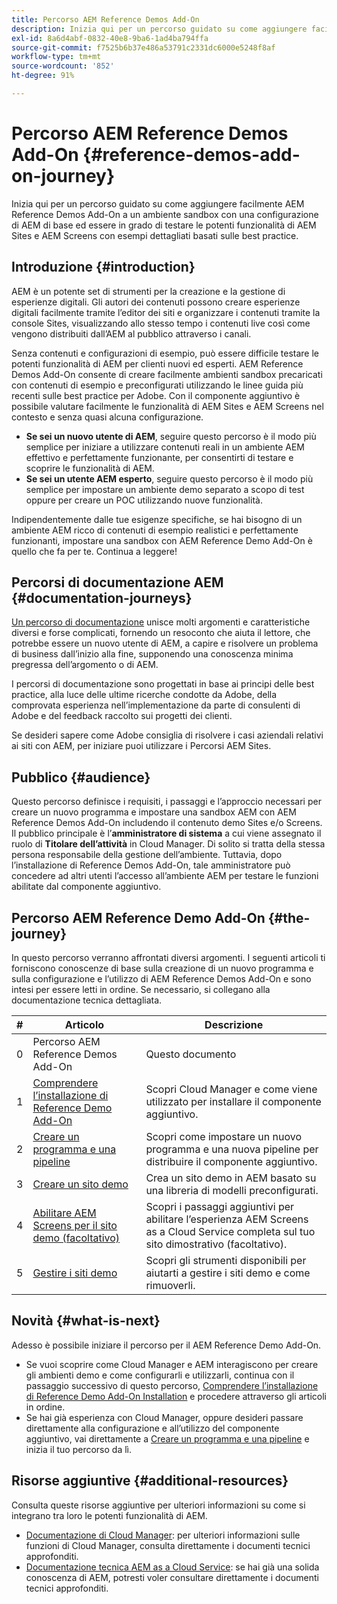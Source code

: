 ```yaml
---
title: Percorso AEM Reference Demos Add-On
description: Inizia qui per un percorso guidato su come aggiungere facilmente il componente aggiuntivo Demos di riferimento di AEM a un ambiente sandbox con una configurazione di AEM minima ed essere in grado di testare le potenti funzionalità di AEM con esempi ricchi basati sulle best practice.
exl-id: 8a6d4abf-0832-40e8-9ba6-1ad4ba794ffa
source-git-commit: f7525b6b37e486a53791c2331dc6000e5248f8af
workflow-type: tm+mt
source-wordcount: '852'
ht-degree: 91%

---
```


# Percorso AEM Reference Demos Add-On {#reference-demos-add-on-journey}

Inizia qui per un percorso guidato su come aggiungere facilmente AEM Reference Demos Add-On a un ambiente sandbox con una configurazione di AEM di base ed essere in grado di testare le potenti funzionalità di AEM Sites e AEM Screens con esempi dettagliati basati sulle best practice.

## Introduzione {#introduction}

AEM è un potente set di strumenti per la creazione e la gestione di esperienze digitali. Gli autori dei contenuti possono creare esperienze digitali facilmente tramite l’editor dei siti e organizzare i contenuti tramite la console Sites, visualizzando allo stesso tempo i contenuti live così come vengono distribuiti dall’AEM al pubblico attraverso i canali.

Senza contenuti e configurazioni di esempio, può essere difficile testare le potenti funzionalità di AEM per clienti nuovi ed esperti. AEM Reference Demos Add-On consente di creare facilmente ambienti sandbox precaricati con contenuti di esempio e preconfigurati utilizzando le linee guida più recenti sulle best practice per Adobe. Con il componente aggiuntivo è possibile valutare facilmente le funzionalità di AEM Sites e AEM Screens nel contesto e senza quasi alcuna configurazione.

* **Se sei un nuovo utente di AEM**, seguire questo percorso è il modo più semplice per iniziare a utilizzare contenuti reali in un ambiente AEM effettivo e perfettamente funzionante, per consentirti di testare e scoprire le funzionalità di AEM.
* **Se sei un utente AEM esperto**, seguire questo percorso è il modo più semplice per impostare un ambiente demo separato a scopo di test oppure per creare un POC utilizzando nuove funzionalità.

Indipendentemente dalle tue esigenze specifiche, se hai bisogno di un ambiente AEM ricco di contenuti di esempio realistici e perfettamente funzionanti, impostare una sandbox con AEM Reference Demo Add-On è quello che fa per te. Continua a leggere!

## Percorsi di documentazione AEM {#documentation-journeys}

[Un percorso di documentazione](/help/journey-documentation/documentation-journeys.md) unisce molti argomenti e caratteristiche diversi e forse complicati, fornendo un resoconto che aiuta il lettore, che potrebbe essere un nuovo utente di AEM, a capire e risolvere un problema di business dall’inizio alla fine, supponendo una conoscenza minima pregressa dell’argomento o di AEM.

I percorsi di documentazione sono progettati in base ai principi delle best practice, alla luce delle ultime ricerche condotte da Adobe, della comprovata esperienza nell’implementazione da parte di consulenti di Adobe e del feedback raccolto sui progetti dei clienti.

Se desideri sapere come Adobe consiglia di risolvere i casi aziendali relativi ai siti con AEM, per iniziare puoi utilizzare i Percorsi AEM Sites.

## Pubblico {#audience}

Questo percorso definisce i requisiti, i passaggi e l’approccio necessari per creare un nuovo programma e impostare una sandbox AEM con AEM Reference Demos Add-On includendo il contenuto demo Sites e/o Screens. Il pubblico principale è l’**amministratore di sistema** a cui viene assegnato il ruolo di **Titolare dell’attività** in Cloud Manager. Di solito si tratta della stessa persona responsabile della gestione dell’ambiente. Tuttavia, dopo l’installazione di Reference Demos Add-On, tale amministratore può concedere ad altri utenti l’accesso all’ambiente AEM per testare le funzioni abilitate dal componente aggiuntivo.

## Percorso AEM Reference Demo Add-On {#the-journey}

In questo percorso verranno affrontati diversi argomenti. I seguenti articoli ti forniscono conoscenze di base sulla creazione di un nuovo programma e sulla configurazione e l’utilizzo di AEM Reference Demos Add-On e sono intesi per essere letti in ordine. Se necessario, si collegano alla documentazione tecnica dettagliata.

| # | Articolo | Descrizione |
|---|---|---|
| 0 | Percorso AEM Reference Demos Add-On | Questo documento |
| 1 | [Comprendere l’installazione di Reference Demo Add-On](installation.md) | Scopri Cloud Manager e come viene utilizzato per installare il componente aggiuntivo. |
| 2 | [Creare un programma e una pipeline](create-program.md) | Scopri come impostare un nuovo programma e una nuova pipeline per distribuire il componente aggiuntivo. |
| 3 | [Creare un sito demo](create-site.md) | Crea un sito demo in AEM basato su una libreria di modelli preconfigurati. |
| 4 | [Abilitare AEM Screens per il sito demo (facoltativo)](screens.md) | Scopri i passaggi aggiuntivi per abilitare l’esperienza AEM Screens as a Cloud Service completa sul tuo sito dimostrativo (facoltativo). |
| 5 | [Gestire i siti demo](manage.md) | Scopri gli strumenti disponibili per aiutarti a gestire i siti demo e come rimuoverli. |

## Novità {#what-is-next}

Adesso è possibile iniziare il percorso per il AEM Reference Demo Add-On.

* Se vuoi scoprire come Cloud Manager e AEM interagiscono per creare gli ambienti demo e come configurarli e utilizzarli, continua con il passaggio successivo di questo percorso, [Comprendere l’installazione di Reference Demo Add-On Installation](installation.md) e procedere attraverso gli articoli in ordine.
* Se hai già esperienza con Cloud Manager, oppure desideri passare direttamente alla configurazione e all’utilizzo del componente aggiuntivo, vai direttamente a [Creare un programma e una pipeline](create-program.md) e inizia il tuo percorso da lì.

## Risorse aggiuntive {#additional-resources}

Consulta queste risorse aggiuntive per ulteriori informazioni su come si integrano tra loro le potenti funzionalità di AEM.

* [Documentazione di Cloud Manager](https://experienceleague.adobe.com/docs/experience-manager-cloud-service/onboarding/onboarding-concepts/cloud-manager-introduction.html?lang=it): per ulteriori informazioni sulle funzioni di Cloud Manager, consulta direttamente i documenti tecnici approfonditi.
* [Documentazione tecnica AEM as a Cloud Service](https://experienceleague.adobe.com/docs/experience-manager-cloud-service.html?lang=it): se hai già una solida conoscenza di AEM, potresti voler consultare direttamente i documenti tecnici approfonditi.
